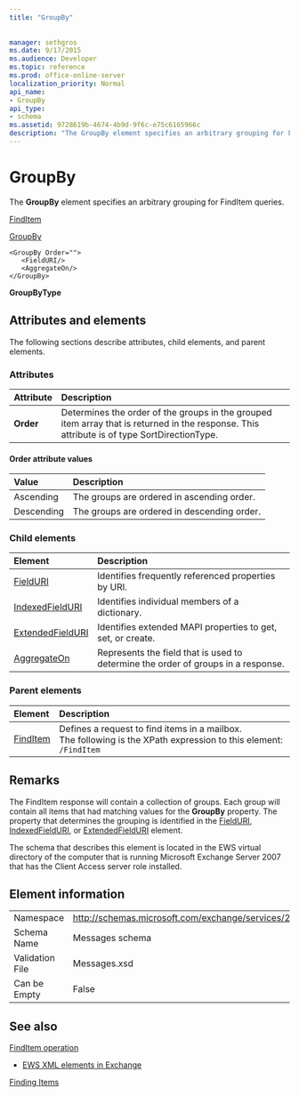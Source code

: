 ```yaml
---
title: "GroupBy"
 
 
manager: sethgros
ms.date: 9/17/2015
ms.audience: Developer
ms.topic: reference
ms.prod: office-online-server
localization_priority: Normal
api_name:
- GroupBy
api_type:
- schema
ms.assetid: 9728619b-4674-4b9d-9f6c-e75c6165966c
description: "The GroupBy element specifies an arbitrary grouping for FindItem queries."
---
```


# GroupBy

The **GroupBy** element specifies an arbitrary grouping for FindItem queries. 
  
[FindItem](finditem.md)
  
[GroupBy](groupby.md)
  
```
<GroupBy Order="">
   <FieldURI/>
   <AggregateOn/>
</GroupBy>
```

 **GroupByType**
## Attributes and elements

The following sections describe attributes, child elements, and parent elements.
  
### Attributes

|**Attribute**|**Description**|
|:-----|:-----|
|**Order** <br/> | Determines the order of the groups in the grouped item array that is returned in the response. This attribute is of type SortDirectionType.  <br/> |
   
#### Order attribute values

|**Value**|**Description**|
|:-----|:-----|
|Ascending  <br/> |The groups are ordered in ascending order.  <br/> |
|Descending  <br/> |The groups are ordered in descending order.  <br/> |
   
### Child elements

|**Element**|**Description**|
|:-----|:-----|
|[FieldURI](fielduri.md) <br/> |Identifies frequently referenced properties by URI.  <br/> |
|[IndexedFieldURI](indexedfielduri.md) <br/> |Identifies individual members of a dictionary.  <br/> |
|[ExtendedFieldURI](extendedfielduri.md) <br/> |Identifies extended MAPI properties to get, set, or create.  <br/> |
|[AggregateOn](aggregateon.md) <br/> |Represents the field that is used to determine the order of groups in a response.  <br/> |
   
### Parent elements

|**Element**|**Description**|
|:-----|:-----|
|[FindItem](finditem.md) <br/> |Defines a request to find items in a mailbox.  <br/> The following is the XPath expression to this element:  `/FindItem` <br/> |
   
## Remarks

The FindItem response will contain a collection of groups. Each group will contain all items that had matching values for the **GroupBy** property. The property that determines the grouping is identified in the [FieldURI](fielduri.md), [IndexedFieldURI](indexedfielduri.md), or [ExtendedFieldURI](extendedfielduri.md) element. 
  
The schema that describes this element is located in the EWS virtual directory of the computer that is running Microsoft Exchange Server 2007 that has the Client Access server role installed.
  
## Element information

|||
|:-----|:-----|
|Namespace  <br/> |http://schemas.microsoft.com/exchange/services/2006/messages  <br/> |
|Schema Name  <br/> |Messages schema  <br/> |
|Validation File  <br/> |Messages.xsd  <br/> |
|Can be Empty  <br/> |False  <br/> |
   
## See also



[FindItem operation](finditem-operation.md)


- [EWS XML elements in Exchange](ews-xml-elements-in-exchange.md)


[Finding Items](http://msdn.microsoft.com/library/63af1f9c-464b-4fca-9ae3-3d60f24ca93c%28Office.15%29.aspx)

